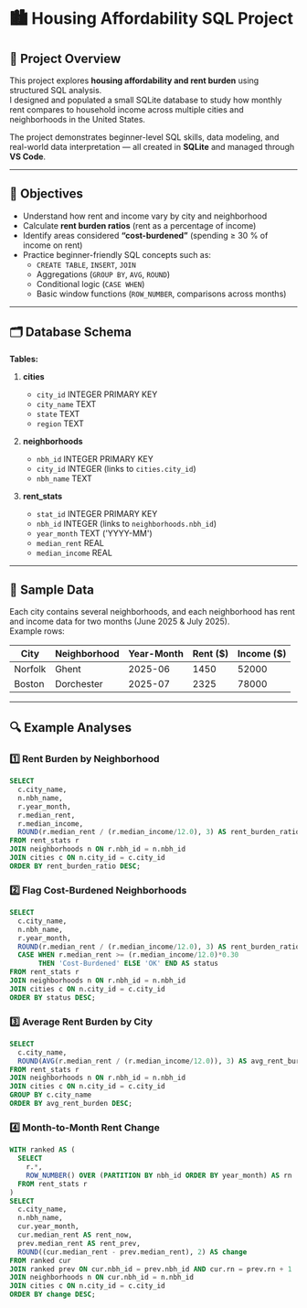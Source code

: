 # 🏙️ Housing Affordability SQL Project

## 📘 Project Overview
This project explores **housing affordability and rent burden** using structured SQL analysis.  
I designed and populated a small SQLite database to study how monthly rent compares to household income across multiple cities and neighborhoods in the United States.

The project demonstrates beginner-level SQL skills, data modeling, and real-world data interpretation — all created in **SQLite** and managed through **VS Code**.

---

## 🎯 Objectives
- Understand how rent and income vary by city and neighborhood  
- Calculate **rent burden ratios** (rent as a percentage of income)  
- Identify areas considered **“cost-burdened”** (spending ≥ 30 % of income on rent)  
- Practice beginner-friendly SQL concepts such as:
  - `CREATE TABLE`, `INSERT`, `JOIN`
  - Aggregations (`GROUP BY`, `AVG`, `ROUND`)
  - Conditional logic (`CASE WHEN`)
  - Basic window functions (`ROW_NUMBER`, comparisons across months)

---

## 🗂️ Database Schema

**Tables:**
1. **cities**
   - `city_id` INTEGER PRIMARY KEY  
   - `city_name` TEXT  
   - `state` TEXT  
   - `region` TEXT  

2. **neighborhoods**
   - `nbh_id` INTEGER PRIMARY KEY  
   - `city_id` INTEGER (links to `cities.city_id`)  
   - `nbh_name` TEXT  

3. **rent_stats**
   - `stat_id` INTEGER PRIMARY KEY  
   - `nbh_id` INTEGER (links to `neighborhoods.nbh_id`)  
   - `year_month` TEXT ('YYYY-MM')  
   - `median_rent` REAL  
   - `median_income` REAL  

---

## 💾 Sample Data
Each city contains several neighborhoods, and each neighborhood has rent and income data for two months (June 2025 & July 2025).  
Example rows:

| City | Neighborhood | Year-Month | Rent ($) | Income ($) |
|------|---------------|------------|-----------|------------|
| Norfolk | Ghent | 2025-06 | 1450 | 52000 |
| Boston | Dorchester | 2025-07 | 2325 | 78000 |

---

## 🔍 Example Analyses

### 1️⃣ Rent Burden by Neighborhood
```sql
SELECT
  c.city_name,
  n.nbh_name,
  r.year_month,
  r.median_rent,
  r.median_income,
  ROUND(r.median_rent / (r.median_income/12.0), 3) AS rent_burden_ratio
FROM rent_stats r
JOIN neighborhoods n ON r.nbh_id = n.nbh_id
JOIN cities c ON n.city_id = c.city_id
ORDER BY rent_burden_ratio DESC;

```


### 2️⃣ Flag Cost-Burdened Neighborhoods
```sql
SELECT
  c.city_name,
  n.nbh_name,
  r.year_month,
  ROUND(r.median_rent / (r.median_income/12.0), 3) AS rent_burden_ratio,
  CASE WHEN r.median_rent >= (r.median_income/12.0)*0.30
       THEN 'Cost-Burdened' ELSE 'OK' END AS status
FROM rent_stats r
JOIN neighborhoods n ON r.nbh_id = n.nbh_id
JOIN cities c ON n.city_id = c.city_id
ORDER BY status DESC;

```

### 3️⃣ Average Rent Burden by City
```sql
SELECT
  c.city_name,
  ROUND(AVG(r.median_rent / (r.median_income/12.0)), 3) AS avg_rent_burden
FROM rent_stats r
JOIN neighborhoods n ON r.nbh_id = n.nbh_id
JOIN cities c ON n.city_id = c.city_id
GROUP BY c.city_name
ORDER BY avg_rent_burden DESC;

```

### 4️⃣ Month-to-Month Rent Change
```sql
WITH ranked AS (
  SELECT
    r.*,
    ROW_NUMBER() OVER (PARTITION BY nbh_id ORDER BY year_month) AS rn
  FROM rent_stats r
)
SELECT
  c.city_name,
  n.nbh_name,
  cur.year_month,
  cur.median_rent AS rent_now,
  prev.median_rent AS rent_prev,
  ROUND((cur.median_rent - prev.median_rent), 2) AS change
FROM ranked cur
JOIN ranked prev ON cur.nbh_id = prev.nbh_id AND cur.rn = prev.rn + 1
JOIN neighborhoods n ON cur.nbh_id = n.nbh_id
JOIN cities c ON n.city_id = c.city_id
ORDER BY change DESC;
